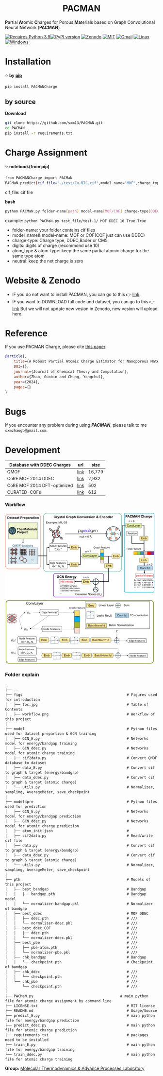<h1 align="center">PACMAN</h1>

<h4 align="center">

</h4>              

**P**artial **A**tomic **C**harges for Porous **Ma**terials based on Graph Convolutional Neural **N**etwork (**PACMAN**)                           

[![Requires Python 3.9](https://img.shields.io/badge/Python-3.9-blue.svg?logo=python&logoColor=white)](https://python.org/downloads)[![PyPI version](https://badge.fury.io/py/pyEQL.svg)](https://pypi.org/project/PACMANCharge/) [![Zenodo](https://img.shields.io/badge/DOI-10.5281%2Fzenodo.10822403-blue)](https://doi.org/10.5281/zenodo.10822403)  [![MIT](https://img.shields.io/badge/License-MIT-blue.svg)](https://github.com/sxm13/PACMAN/LICENSE.txt) [![Gmail](https://img.shields.io/badge/Gmail-D14836?style=for-the-badge&logo=gmail&logoColor=white)](mailto:sxmzhaogb@gmail.com) [![Linux](https://img.shields.io/badge/Linux-FCC624?style=for-the-badge&logo=linux&logoColor=black)]() [![Windows](https://img.shields.io/badge/Windows-0078D6?style=for-the-badge&logo=windows&logoColor=white)]()          
                     

# Installation                             
                                 
:star: **by [pip](https://pypi.org/project/PACMANCharge/)**                                                              

```sh
pip install PACMANCharge
```

## by source                                                                  

**Download**                          

```sh
git clone https://github.com/sxm13/PACMAN.git
cd PACMAN
pip install -r requirements.txt
```                            
         
# Charge Assignment               
           
:star: **notebook(from pip)**                      
                
```sh      
from PACMANCharge import PACMaN
PACMaN.predict(cif_file="./test/Cu-BTC.cif",model_name="MOF",charge_type="DDEC",digits=10,atom_type=True,neutral=True)

```

cif_file: cif file  
                                                                              
                                  
**bash**
```sh
python PACMaN.py folder-name[path] model-name[MOF/COF] charge-type[DDEC/Bader/CM5] digits[int] atom-type[True/False] neutral[True/False]
```
example: ```python PACMaN.py test_file/test-1/ MOF DDEC 10 True True```

* folder-name: your folder contains cif files                               
* model_name& model-name: MOF or COF(COF just can use DDEC)   
* charge-type: Charge type, DDEC,Bader or CM5.             
* digits: digits of charge (recommond use 10)                                                       
* atom_type & atom-type: keep the same partial atomic charge for the same type atom                                     
* neutral: keep the net charge is zero                     

# Website & Zenodo
*  IF you do not want to install PACMAN, you can go to this :point_right: [link](https://pacman-charge-mtap.streamlit.app/).       
*  IF you want to DOWNLOAD full code and dataset, you can go to this :point_right: [link](https://zenodo.org/records/10822403) But we will not update new vesion in Zenodo, new vesion will upload here.            

# Reference
If you use PACMAN Charge, please cite [this paper]():
```bib
@article{,
    title={A Robust Partial Atomic Charge Estimator for Nanoporous Materials using Crystal Graph Convolution Network},
    DOI={},
    journal={Journal of Chemical Theory and Computation},
    author={Zhao, Guobin and Chung, Yongchul},
    year={2024},
    pages={}
}
```

# Bugs

 If you encounter any problem during using ***PACMAN***, please talk to me ```sxmzhaogb@gmail.com```.                   

 
# Development

                  
| Database with DDEC Charges                                                                                                                                      | url                                                                                                                                        | size                                                                                                                                                                                                                                                                                                                                                                                              |
| ---------------------------------------------------------------------------------------------------------------------------------------------- | -------------------------------------------------------------------------------------------------------------------------------------------------------- | --------------------------------------------------------------------------------------------------------------------------------------------------------------------------------------------------------------------------------------------------------------------------------------------------------------------------------------------------------------------------------------------------------- |
| QMOF | [link](https://github.com/Andrew-S-Rosen/QMOF) | 16,779 |
| CoRE MOF 2014 DDEC | [link](https://zenodo.org/records/3986573#.XzfKiJMzY8N) | 2,932 |
| CoRE MOF 2014 DFT-optimized | [link](https://zenodo.org/records/3986569#.XzfKcpMzY8N) | 502 | 
| CURATED-COFs | [link](https://github.com/danieleongari/CURATED-COFs) | 612 |

#### Workflow            
<img src="./figs/workflow.png" alt="workflow" width="500">             
                    
### Folder explain
```
.
├── ..
├── figs                                                # Figures used for introduction 
│   ├── toc.jpg                                         # Table of Contents
│   ├── workflow.png                                    # Workflow of this project
│
├── model                                               # Python files used for dataset prepartion & GCN training
│   ├── GCN_E.py                                        # Networks model for energy/bandgap training
│   ├── GCN_ddec.py                                     # Networks model for atomic charge training
│   ├── cif2data.py                                     # Convert QMOF database to dataset
│   ├── data_E.py                                       # Convert cif to graph & target (energy/bandgap)
│   ├── data_ddec.py                                    # Convert cif to graph & target (atomic charge)
│   └── utils.py                                        # Normalizer, sampling, AverageMeter, save_checkpoint
│
├── model4pre                                           # Python files used for prediction
│   ├── GCN_E.py                                        # Networks model for energy/bandgap prediction
│   ├── GCN_ddec.py                                     # Networks model for atomic charge prediction
│   ├── atom_init.json                                  # 
│   ├── cif2data.py                                     # Read/write cif file
│   ├── data.py                                         # Convert cif to graph & target (energy/bandgap)
│   ├── data_ddec.py                                    # Convert cif to graph & target (atomic charge)
│   └── utils.py                                        # Normalizer, sampling, AverageMeter, save_checkpoint
│
├── pth                                                 # Models of this project
│   ├── best_bandgap                                    # Bandgap
│   │   ├── bandgap.pth                                 # Bandgap model
│   │   └── normalizer-bandgap.pkl                      # Normalizer of bandgap
│   ├── best_ddec                                       # MOF DDEC
│   │   ├── ddec.pth                                    # ///
│   │   └── normalizer-ddec.pkl                         # ///
│   ├── best_ddec_COF                                   # ///
│   │   ├── ddec.pth                                    # ///
│   │   └── normalizer-ddec.pkl                         # ///
│   ├── best_pbe                                        # ///
│   │   ├── pbe-atom.pth                                # ///
│   │   └── normalizer-pbe.pkl                          # ///
│   ├── chk_bandgap                                     # Bandgap
│   │   └── checkpoint.pth                              # Checkpoint of bandgap
│   ├── chk_ddec                                        # ///
│   │   └── checkpoint.pth                              # ///
│   └── chk_pbe                                         # ///
│       └── checkpoint.pth                              # ///
│
├── PACMaN.py                                        # main python file for atomic charge assignment by command line
├── LICENSE.txt                                         # MIT license
├── README.md                                           # Usage/Source
├── predict_E.py                                        # main python file for energy/bandgap prediction
├── predict_ddec.py                                     # main python file for atomic charge prediction
├── requirements.txt                                    # packages need to be installed
├── train_E.py                                          # main python file for energy/bandgap training
└── train_ddec.py                                       # main python file for atomic charge training

```
 
**Group:**   [Molecular Thermodynamics & Advance Processes Laboratory](https://sites.google.com/view/mtap-lab/home?authuser=0)                                
